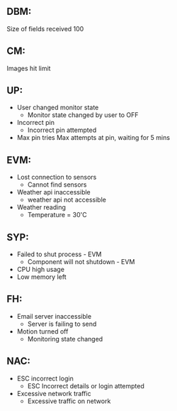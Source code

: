 ## DBM:
Size of fields received 100

## CM:
Images hit limit

## UP:
* User changed monitor state
  * Monitor state changed by user to OFF
* Incorrect pin
  * Incorrect pin attempted
* Max pin tries
  Max attempts at pin, waiting for 5 mins
  
## EVM:
* Lost connection to sensors 
  * Cannot find sensors
* Weather api inaccessible
  * weather api not accessible
* Weather reading
  * Temperature = 30'C
## SYP:
* Failed to shut process - EVM
  * Component will not shutdown - EVM 
* CPU high usage
* Low memory left

## FH:
* Email server inaccessible
  * Server is failing to send
* Motion turned off
  * Monitoring state changed
  
## NAC:
* ESC incorrect login
  * ESC Incorrect details or login attempted
* Excessive network traffic
  * Excessive traffic on network
